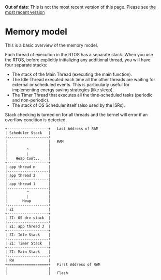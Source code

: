 <span class="warnings">**Out of date**: This is not the most recent version of this page. Please see [the most recent version](y)</span>
# Memory model

This is a basic overview of the memory model.

Each thread of execution in the RTOS has a separate stack. When you use the RTOS, before explicitly initializing any additional thread, you will have four separate stacks:

* The stack of the Main Thread (executing the main function).
* The Idle Thread executed each time all the other threads are waiting for external or scheduled events. This is particularly useful for implementing energy saving strategies (like sleep).
* The Timer Thread that executes all the time-scheduled tasks (periodic and non-periodic).
* The stack of OS Scheduler itself (also used by the ISRs).

Stack checking is turned on for all threads and the kernel will error if an overflow condition is detected.

```
+-------------------+   Last Address of RAM
| Scheduler Stack   |
+-------------------+
|                   |   RAM
|                   |
|         ^         |
|         |         |
|    Heap Cont..    |
+-------------------+
| app thread n      |
|-------------------|
| app thread 2      |
|-------------------|
| app thread 1      |
|-------------------|
|         ^         |
|         |         |
|       Heap        |
+-------------------+
| ZI                |
+-------------------+
| ZI: OS drv stack  |
+-------------------+
| ZI: app thread 3  |
+-------------------+
| ZI: Idle Stack    |
+-------------------+
| ZI: Timer Stack   |
+-------------------+
| ZI: Main Stack    |
+-------------------+
| RW                |  
+===================+   First Address of RAM
|                   |
|                   |   Flash

```
